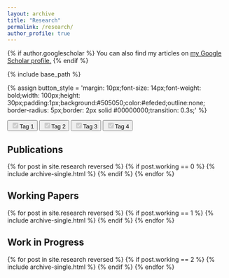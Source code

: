 ```yaml
---
layout: archive
title: "Research"
permalink: /research/
author_profile: true
---
```


{% if author.googlescholar %}
  You can also find my articles on <u><a href="{{author.googlescholar}}">my Google Scholar profile</a>.</u>
{% endif %}

{% include base_path %}

{% assign button_style = 'margin: 10px;font-size: 14px;font-weight: bold;width: 100px;height: 30px;padding:1px;background:#505050;color:#efeded;outline:none;
    border-radius: 5px;border: 2px solid #00000000;transition: 0.3s;' %}
<div>
    <button onclick="checked('tag1')" style="{{button_style}}"> <input type="checkbox" id="tag1" disabled="disabled" checked=checked>Tag 1</button>
    <button onclick="checked('tag2')"> <input type="checkbox" id="tag2" disabled="disabled" checked=checked>Tag 2</button>
    <button onclick="checked('tag3')"> <input type="checkbox" id="tag3" disabled="disabled" checked=checked>Tag 3</button>
    <button onclick="checked('tag4')"> <input type="checkbox" id="tag4" disabled="disabled" checked=checked>Tag 4</button>
</div>
  <div><h2> Publications </h2></div>
{% for post in site.research reversed %}
  {% if post.working == 0 %}
    {% include archive-single.html %}
  {% endif %}
{% endfor %}


<div><h2> Working Papers </h2> </div>
{% for post in site.research reversed %}
  {% if post.working == 1 %}
    {% include archive-single.html %}
  {% endif %}
{% endfor %}
 
 
 <div><h2> Work in Progress </h2></div>
{% for post in site.research reversed %}
  {% if post.working == 2 %}
    {% include archive-single.html %}
  {% endif %}
{% endfor %}


<script> 
  
  function checked(tag){
         
          let chec = document.getElementById(tag);
          
  
          if (chec.checked == false){
              chec.checked = true; 
              toggle(tag,'block');
              
          }
          else if (chec.checked == true) {
              chec.checked = false;
              toggle(tag,'none');
              
          }
  }
  
  function toggle(className, displayState){
          
          var elements = document.getElementsByClassName(className);
          for (var i = 0; i < elements.length; i++){
               elements[i].style.display = displayState;
          }
  }
            
</script>
